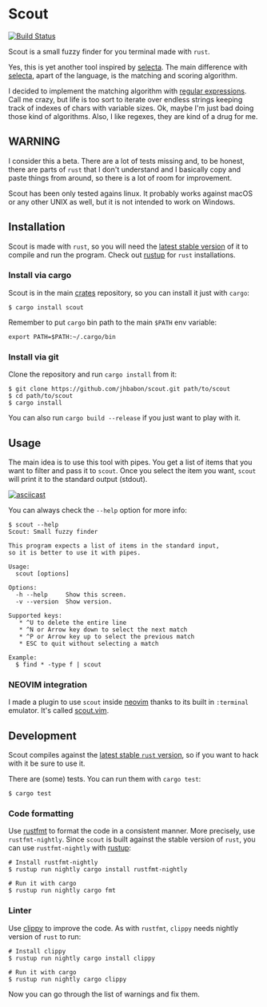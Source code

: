 # Scout

[![Build Status](https://travis-ci.org/jhbabon/scout.svg?branch=master)](https://travis-ci.org/jhbabon/scout)

Scout is a small fuzzy finder for you terminal made with `rust`.

Yes, this is yet another tool inspired by [selecta]. The main difference with
[selecta][], apart of the language, is the matching and scoring algorithm.

I decided to implement the matching algorithm with [regular expressions][]. Call me
crazy, but life is too sort to iterate over endless strings keeping track of
indexes of chars with variable sizes. Ok, maybe I'm just bad doing those kind of
algorithms. Also, I like regexes, they are kind of a drug for me.

## WARNING

I consider this a beta. There are a lot of tests missing and, to be
honest, there are parts of `rust` that I don't understand and I basically copy
and paste things from around, so there is a lot of room for improvement.

Scout has been only tested agains linux. It probably works against macOS or
any other UNIX as well, but it is not intended to work on Windows.

## Installation

Scout is made with `rust`, so you will need the [latest stable version][rust-stable]
of it to compile and run the program. Check out [rustup][] for `rust`
installations.

### Install via cargo

Scout is in the main [crates][] repository, so you can install it just with `cargo`:

```
$ cargo install scout
```

Remember to put `cargo` bin path to the main `$PATH` env variable:

```
export PATH=$PATH:~/.cargo/bin
```

### Install via git

Clone the repository and run `cargo install` from it:

```
$ git clone https://github.com/jhbabon/scout.git path/to/scout
$ cd path/to/scout
$ cargo install
```

You can also run `cargo build --release` if you just want to play with it.

## Usage

The main idea is to use this tool with pipes. You get a list of items that you
want to filter and pass it to `scout`. Once you select the item you want,
`scout` will print it to the standard output (stdout).

[![asciicast](https://asciinema.org/a/120469.png)](https://asciinema.org/a/120469)

You can always check the `--help` option for more info:

```
$ scout --help
Scout: Small fuzzy finder

This program expects a list of items in the standard input,
so it is better to use it with pipes.

Usage:
  scout [options]

Options:
  -h --help     Show this screen.
  -v --version  Show version.

Supported keys:
   * ^U to delete the entire line
   * ^N or Arrow key down to select the next match
   * ^P or Arrow key up to select the previous match
   * ESC to quit without selecting a match

Example:
  $ find * -type f | scout
```

### NEOVIM integration

I made a plugin to use `scout` inside [neovim][] thanks to its built in
`:terminal` emulator. It's called [scout.vim][].

## Development

Scout compiles against the [latest stable `rust` version][rust-stable],
so if you want to hack with it be sure to use it.

There are (some) tests. You can run them with `cargo test`:

```
$ cargo test
```

### Code formatting

Use [rustfmt][] to format the code in a consistent manner. More precisely, use
`rustfmt-nightly`. Since `scout` is built against the stable version of `rust`,
you can use `rustfmt-nightly` with [rustup][]:

```
# Install rustfmt-nightly
$ rustup run nightly cargo install rustfmt-nightly

# Run it with cargo
$ rustup run nightly cargo fmt
```

### Linter

Use [clippy][] to improve the code. As with `rustfmt`, `clippy` needs nightly
version of `rust` to run:

```
# Install clippy
$ rustup run nightly cargo install clippy

# Run it with cargo
$ rustup run nightly cargo clippy
```

Now you can go through the list of warnings and fix them.

[selecta]: https://github.com/garybernhardt/selecta
[regular expressions]: http://blog.amjith.com/fuzzyfinder-in-10-lines-of-python
[rust-stable]: https://www.rust-lang.org/downloads.html
[crates]: https://crates.io/crates/scout
[neovim]: https://neovim.io/
[rustfmt]: https://github.com/rust-lang-nursery/rustfmt
[rustup]: https://www.rustup.rs/
[scout.vim]: https://github.com/jhbabon/scout.vim
[clippy]: https://github.com/Manishearth/rust-clippy
